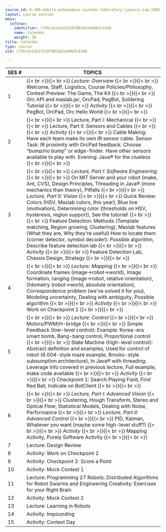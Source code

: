 ```yaml
---
course_id: 6-186-mobile-autonomous-systems-laboratory-january-iap-2005
layout: course_section
menu:
  leftnav:
    identifier: 1756cdca3e132287083eb3a98b5c43d8
    name: Calendar
    weight: 20
title: Calendar
type: course
uid: 1756cdca3e132287083eb3a98b5c43d8

---
```


| SES # | TOPICS |
| --- | --- |
| 1 |  {{< br >}}{{< br >}} _Lecture: Overview_ {{< br >}}{{< br >}} Welcome, Staff, Logistics, Course Policies/Philosophy, Contest Preview: The Game, The Kit {{< br >}}{{< br >}} Orc API and maslab.jar, OrcPad, PegBot, Soldering Tutorial {{< br >}}{{< br >}} _Activity_ {{< br >}}{{< br >}} PegBot, OrcPad, Orc Hello World {{< br >}}{{< br >}}  |
| 2 |  {{< br >}}{{< br >}} Lecture, Part I: Mechanical {{< br >}}{{< br >}} Lecture, Part II: Sensors and Cables {{< br >}}{{< br >}} _Activity_ {{< br >}}{{< br >}} Cable Making: Have each team make its own IR sensor cable. Sensor Task: IR proximity with OrcPad feedback. Choose "bump/no bump" or edge-finder. Have other sensors available to play with. Evening: Java® for the clueless {{< br >}}{{< br >}}  |
| 3 |  {{< br >}}{{< br >}} _Lecture, Part I: Software Engineering_ {{< br >}}{{< br >}} On MIT Server and your robot (make, Ant, CVS), Design Principles, Threading in Java® (more mechanics than theory), Pitfalls {{< br >}}{{< br >}} _Lecture, Part II: Vision_ {{< br >}}{{< br >}} Quick Review: Colors (HSV, Maslab colors, this year), Blue line (motivation), Determining color (thresholds on HSV, hysteresis, region support), See the tutorial! {{< br >}}{{< br >}} Feature Detection: Methods (Template matching, Region growing, Clustering), Maslab features (What they are, Why they're useful) How to locate them (corner detector, symbol decoder): Possible algorithm, Describe feature detection lab {{< br >}}{{< br >}} _Activity_ {{< br >}}{{< br >}} Feature Detection Lab, Chassis Design, Strategy {{< br >}}{{< br >}}  |
| 4 |  {{< br >}}{{< br >}} _Lecture: Mapping_ {{< br >}}{{< br >}} Coordinate frames (image->robot->world), Image formation, ranging (image->robot, relative orientation), Odometry (robot->world, absolute orientation), Correspondence problem (we've solved it for you), Modeling uncertainty, Dealing with ambiguity, Possible algorithm {{< br >}}{{< br >}} _Activity_ {{< br >}}{{< br >}} Work on Checkpoint 1 {{< br >}}{{< br >}}  |
| 5 |  {{< br >}}{{< br >}} _Lecture: Control_ {{< br >}}{{< br >}} Motors/PWM/H-bridge {{< br >}}{{< br >}} Simple Feedback (low-level control): Example: Korea-era smart bomb, Bang-bang control, Proportional control {{< br >}}{{< br >}} State Machine (high-level control): Abstract definition and examples, Used for control of robot (6.004-style maze example, Brooks-style subsumption architecture), In Java® with threading: Leverage info covered in previous lecture, Full example, make code available {{< br >}}{{< br >}} _Activity_ {{< br >}}{{< br >}} Checkpoint 1: Search Playing Field, Find Red Ball, Indicate on BotClient {{< br >}}{{< br >}}  |
| 6 |  {{< br >}}{{< br >}} _Lecture, Part I: Advanced Vision_ {{< br >}}{{< br >}} Clustering, Hough Transform, Stereo and Optical Flow, Statistical Models, Dealing with Noise, Performance {{< br >}}{{< br >}} _Lecture, Part II: Advanced Control_ {{< br >}}{{< br >}} PID, Kalman, Whatever you want (maybe some high-level stuff?) {{< br >}}{{< br >}} _Activity_ {{< br >}}{{< br >}} Mapping Activity, Purely Software Activity {{< br >}}{{< br >}}  |
| 7 | Lecture: Design Review |
| 8 | Activity: Work on Checkpoint 2 |
| 9 | Activity: Checkpoint 2: Score a Point |
| 10 | Activity: Mock Contest 1 |
| 11 | Lecture: Programming 27 Robots: Distributed Algorithms for Robot Swarms and Engineering Creativity: Exercises for your Right Brain |
| 12 | Activity: Mock Contest 2 |
| 13 | Lecture: Learning in Robots |
| 14 | Activity: Impounding |
| 15 | Activity: Contest Day
